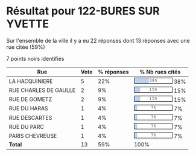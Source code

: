 # Résultat pour 122-BURES SUR YVETTE

Sur l'ensemble de la ville il y a eu 22 réponses dont 13 réponses avec une rue citée (59%)

7 points noirs identifiés

| Rue | Vote | % réponses | % Nb rues cités|
|-----|------|------------|----------------|
| LA HACQUINIERE | 5 | 22% | <img src="../../img/bar_38.gif" />&nbsp;38%|
| RUE CHARLES DE GAULLE | 2 | 9% | <img src="../../img/bar_15.gif" />&nbsp;15%|
| RUE DE GOMETZ | 2 | 9% | <img src="../../img/bar_15.gif" />&nbsp;15%|
| RUE DU HARAS | 1 | 4% | <img src="../../img/bar_7.gif" />&nbsp;7%|
| RUE DESCARTES | 1 | 4% | <img src="../../img/bar_7.gif" />&nbsp;7%|
| RUE DU PARC | 1 | 4% | <img src="../../img/bar_7.gif" />&nbsp;7%|
| PARIS CHEVREUSE | 1 | 4% | <img src="../../img/bar_7.gif" />&nbsp;7%|
| **Total** | 13 | 59% | 100%|
